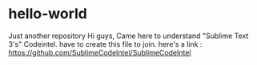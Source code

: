 # hello-world
Just another repository 
Hi guys,
Came here to understand "Sublime Text 3's" Codeintel.
have to create this file to join.
here's a link : https://github.com/SublimeCodeIntel/SublimeCodeIntel
